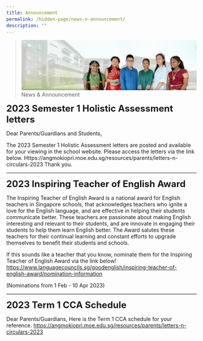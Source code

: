 ```yaml
---
title: Announcement
permalink: /hidden-page/news-n-announcement/
description: ""
---
```


>![](/images/About%20Us/banner2-with%20bg.jpg)
>News & Announcement

**<font size="5">2023 Semester 1 Holistic Assessment letters</font>**

Dear Parents/Guardians and Students,

The 2023 Semester 1 Holistic Assessment letters are posted and available for your viewing in the school website. Please access the letters via the link below.
Https://angmokiopri.moe.edu.sg/resources/parents/letters-n-circulars-2023
Thank you.

<hr style="height:1px;border-width:0;color:gray;background-color:black">

**<font size="5">2023 Inspiring Teacher of English Award</font>**

The Inspiring Teacher of English Award is a national award for English teachers in Singapore schools, that acknowledges teachers who ignite a love for the English language, and are effective in helping their students communicate better. These teachers are passionate about making English interesting and relevant to their students, and are innovate in engaging their students to help them learn English better. The Award salutes these teachers for their continual learning and constant efforts to upgrade themselves to benefit their students and schools.

If this sounds like a teacher that you know, nominate them for the Inspiring Teacher of English Award via the link below!
https://www.languagecouncils.sg/goodenglish/inspiring-teacher-of-english-award/nomination-information

(Nominations from 1 Feb - 10 Apr 2023)


<hr style="height:1px;border-width:0;color:gray;background-color:black">

**<font size="5">2023 Term 1 CCA Schedule</font>**

Dear Parents/Guardians,
Here is the Term 1 CCA schedule for your reference.
https://angmokiopri.moe.edu.sg/resources/parents/letters-n-circulars-2023